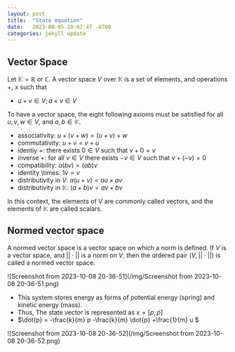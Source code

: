 ```yaml
---
layout: post
title:  "State equation"
date:   2023-08-05 20:07:47 -0700
categories: jekyll update
---
```


## Vector Space
Let $\mathbb{K} = \mathbb{R}$ or $\mathbb{C}$. A vector space $V$ over $\mathbb{K}$ is a set of elements, and operations +, x such that

- $u+v \in V; a \times v \in V$
  
To have a vector space, the eight following axioms must be satisfied for all $u, v, w \in V$, and $a, b \in \mathbb{K}$.
- associativity: $u + (v + w) = (u + v) + w$
- commutativity: $u + v = v + u$
- identiy +: there exists $0 \in V$ such that $v+0 = v$
- inverse +: for all $v \in V$ there exists $-v \in V$ such that $v + (-v) = 0$
- compatibility: $a(bv) = (ab)v$
- identity \times: $1v=v$ 
- distributivity in $V$: $a(u+v) = au \times av$
- distributivity in $\mathbb{K}$: $(a+b)v = av +bv$

In this context, the elements of V are commonly called vectors, and the elements of $\mathbb{K}$ are called scalars.


## Normed vector space
A normed vector space is a vector space on which a norm is defined. If $V$ is a vector space, and $|| \cdot ||$ is a norm on $V$, then the ordered pair $(V, || \cdot ||)$ is called a normed vector space.


![Screenshot from 2023-10-08 20-36-51](/img/Screenshot from 2023-10-08 20-36-51.png)
- This system stores energy as forms of potential energy (spring) and kinetic energy (mass).
- Thus, The state vector is represented as $x = [p; \dot{p}]$
- $\dot{p} = -\frac{k}{m} p -\frac{k}{m} \dot{p} +\frac{1}{m} u $
  
![Screenshot from 2023-10-08 20-36-52](/img/Screenshot from 2023-10-08 20-36-52.png)

